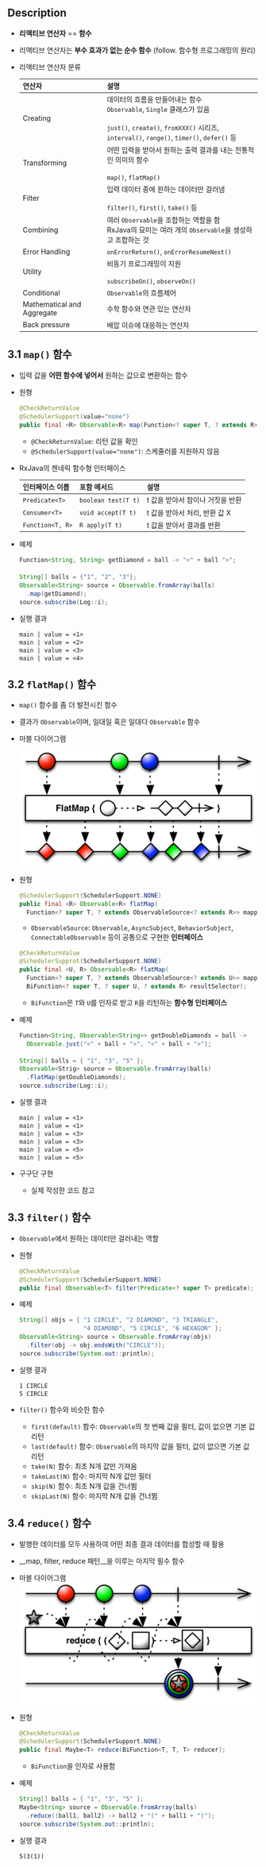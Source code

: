 ## Description

- __리액티브 연산자__ == __함수__

- 리액티브 연산자는 __부수 효과가 없는 순수 함수__ (follow. 함수형 프로그래밍의 원리)

- 리액티브 연산자 분류

  | 연산자                        | 설명                                       |
  | -------------------------- | ---------------------------------------- |
  | Creating                   | 데이터의 흐름을 만들어내는 함수<br/>`Observable`, `Single` 클래스가 있음<br/><br/>`just()`, `create()`, `fromXXX()` 시리즈,<br/>`interval()`, `range()`, `timer()`, `defer()` 등 |
  | Transforming               | 어떤 입력을 받아서 원하는 출력 결과를 내는 전통적인 의미의 함수<br/><br/>`map()`, `flatMap()` |
  | Filter                     | 입력 데이터 중에 원하는 데이터만 걸러냄<br/><br/>`filter()`, `first()`, `take()` 등 |
  | Combining                  | 여러 `Observable`을 조합하는 역할을 함<br/>RxJava의 묘미는 여러 개의 `Observable`을 생성하고 조합하는 것 |
  | Error Handling             | `onErrorReturn()`, `onErrorResumeNext()` |
  | Utility                    | 비동기 프로그래밍이 지원<br/><br/>`subscribeOn()`, `observeOn()` |
  | Conditional                | `Observable`의 흐름제어                       |
  | Mathematical and Aggregate | 수학 함수와 연관 있는 연산자                         |
  | Back pressure              | 배압 이슈에 대응하는 연산자                          |

## 3.1 `map()` 함수

- 입력 값을 __어떤 함수에 넣어서__ 원하는 값으로 변환하는 함수

- 원형

  ```java
  @CheckReturnValue
  @SchedulerSupport(value="none")
  public final <R> Observable<R> map(Function<? super T, ? extends R> mapper)
  ```

  - `@CheckReturnValue`: 리턴 값을 확인
  - `@SchedulerSupport(value="none")`: 스케줄러를 지원하지 않음

-  RxJava의 젠네릭 함수형 인터페이스

   | 인터페이스 이름         | 포함 메서드              | 설명                  |
   | ---------------- | ------------------- | ------------------- |
   | `Predicate<T>`   | `boolean test(T t)` | t 값을 받아서 참이나 거짓을 반환 |
   | `Consumer<T>`    | `void accept(T t)`  | t 값을 받아서 처리, 반환 값 X |
   | `Function<T, R>` | `R apply(T t)`      | t 값을 받아서 결과를 반환     |

- 예제

  ```java
  Function<String, String> getDiamond = ball -> "<" + ball ">";

  String[] balls = {"1", "2", "3"};
  Observable<String> source = Observable.fromArray(balls)
  	.map(getDiamond);
  source.subscribe(Log::i);
  ```

- 실행 결과

  ```
  main | value = <1>
  main | value = <2>
  main | value = <3>
  main | value = <4>
  ```

## 3.2 `flatMap()` 함수

- `map()` 함수를 좀 더 발전시킨 함수

- 결과가 `Observable`이며, 일대일 혹은 일대다 `Observable` 함수

- 마블 다이어그램

  ![flatMap](images/flatMap.png)

- 원형

  ```java
  @SchedulerSupport(SchedulerSupport.NONE)
  public final <R> Observable<R> flatMap(
  	Function<? super T, ? extends ObservableSource<? extends R>> mapper);
  ```

  - `ObservableSource`: `Observable`, `AsyncSubject`, `BehaviorSubject`, `ConnectableObservable` 등이 공통으로 구현한 __인터페이스__

  ```java
  @CheckReturnValue
  @SchedulerSupprot(SchedulerSupport.NONE)
  public final <U, R> Observable<R> flatMap(
  	Function<? super T, ? extends ObservableSource<? extends U>> mapper,
  	BiFunction<? super T, ? super U, ? extends R> resultSelector);
  ```

  - `BiFunction`은 `T`와 `U`를 인자로 받고 `R`을 리턴하는 __함수형 인터페이스__

- 예제

  ```java
  Function<String, Observable<String>> getDoubleDiamonds = ball ->
  	Observable.just("<" + ball + ">", "<" + ball + ">");

  String[] balls = { "1", "3", "5" };
  Observable<Strig> source = Observable.fromArray(balls)
  	.flatMap(getDoubleDiamonds);
  source.subscribe(Log::i);
  ```

- 실행 결과

  ```
  main | value = <1>
  main | value = <1>
  main | value = <3>
  main | value = <3>
  main | value = <5>
  main | value = <5>
  ```

- 구구단 구현

  - 실제 작성한 코드 참고

## 3.3 `filter()` 함수

- `Observable`에서 원하는 데이터만 걸러내는 역할

- 원형

  ```java
  @CheckReturnValue
  @SchedulerSupport(SchedulerSupport.NONE)
  public final Observable<T> filter(Predicate<? super T> predicate);
  ```

- 예제

  ```java
  String[] objs = { "1 CIRCLE", "2 DIAMOND", "3 TRIANGLE",
                    "4 DIAMOND", "5 CIRCLE", "6 HEXAGON" };
  Observable<String> source = Observable.fromArray(objs)
  	.filter(obj -> obj.endsWith("CIRCLE"));
  source.subscribe(System.out::println);
  ```

- 실행 결과

  ```
  1 CIRCLE
  5 CIRCLE
  ```

- `filter()` 함수와 비슷한 함수

  - `first(default)` 함수: `Observable`의 첫 번째 값을 필터, 값이 없으면 기본 값 리턴
  - `last(default)` 함수: `Observable`의 마지막 값을 필터, 값이 없으면 기본 값 리턴
  - `take(N)` 함수: 최초 N개 값만 가져옴
  - `takeLast(N)` 함수: 마지막 N개 값만 필터
  - `skip(N)` 함수: 최초 N개 값을 건너뜀
  - `skipLast(N)` 함수: 마지막 N개 값을 건너뜀

## 3.4 `reduce()` 함수

- 발행한 데이터를 모두 사용하여 어떤 최종 결과 데이터를 합성할 때 활용

- __map, filter, reduce 패턴__을 이루는 마지막 필수 함수

- 마블 다이어그램
  ![reduce](images/reduce.png)

- 원형

  ```java
  @CheckReturnValue
  @SchedulerSupport(SchedulerSupport.NONE)
  public final Maybe<T> reduce(BiFunction<T, T, T> reducer);
  ```

  - `BiFunction`을 인자로 사용함

- 예제

  ```java
  String[] balls = { "1", "3", "5" };
  Maybe<String> source = Observable.fromArray(balls)
  	.reduce((ball1, ball2) -> ball2 + "(" + ball1 + ")");
  source.subscribe(System.out::println);
  ```

- 실행 결과

  ```
  5(3(1))
  ```

  ​